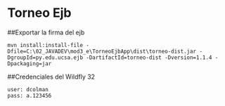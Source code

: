 # Torneo Ejb

##Exportar la firma del ejb

~~~
mvn install:install-file -Dfile=C:\02_JAVADEV\mod3_e\TorneoEjbApp\dist\torneo-dist.jar -DgroupId=py.edu.ucsa.ejb -DartifactId=torneo-dist -Dversion=1.1.4 -Dpackaging=jar
~~~

##Credenciales del Wildfly 32
~~~
user: dcolman
pass: a.123456
~~~